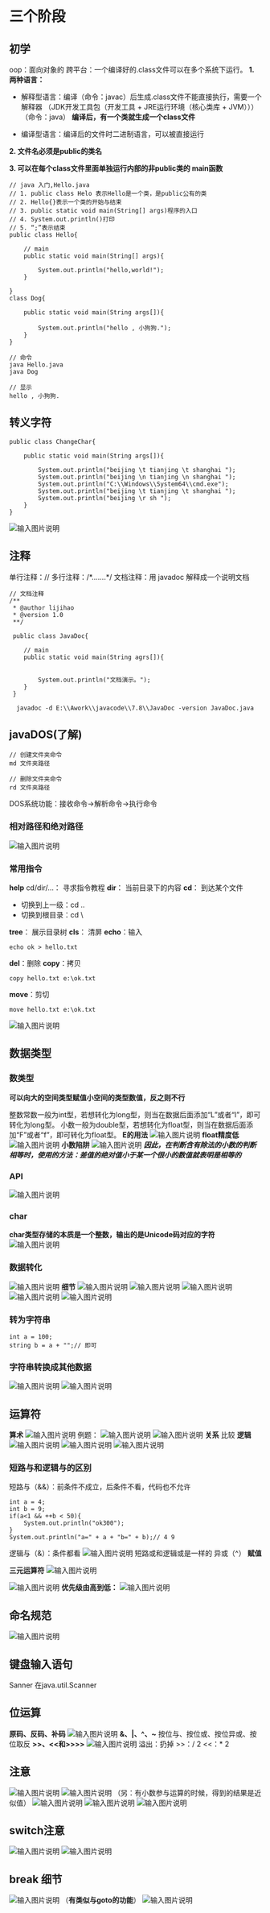 # 三个阶段
## 初学
oop：面向对象的
跨平台：一个编译好的.class文件可以在多个系统下运行。
**1. 两种语言：**
- 解释型语言：编译（命令：javac）后生成.class文件不能直接执行，需要一个解释器
（JDK开发工具包（开发工具 + JRE运行环境（核心类库 + JVM）））（命令：java）
**编译后，有一个类就生成一个class文件**

- 编译型语言：编译后的文件时二进制语言，可以被直接运行

**2. 文件名必须是public的类名**

**3. 可以在每个class文件里面单独运行内部的非public类的 main函数**
```
// java 入门,Hello.java
// 1. public class Helo 表示Hello是一个类，是public公有的类
// 2. Hello{}表示一个类的开始与结束
// 3. public static void main(String[] args)程序的入口
// 4. System.out.println()打印
// 5. “;”表示结束
public class Hello{

	// main
	public static void main(String[] args){

		System.out.println("hello,world!");
	}

}
class Dog{

	public static void main(String args[]){

		System.out.println("hello , 小狗狗.");
	}
}
```
```
// 命令
java Hello.java
java Dog
```
```
// 显示
hello , 小狗狗.
```

## 转义字符
```
public class ChangeChar{

	public static void main(String args[]){

		System.out.println("beijing \t tianjing \t shanghai ");
		System.out.println("beijing \n tianjing \n shanghai ");
		System.out.println("C:\\Windows\\System64\\cmd.exe");
		System.out.println("beijing \t tianjing \t shanghai ");
		System.out.println("beijing \r sh ");
	}
}
```
![输入图片说明](/imgs/2024-07-08/Zp9IEgXZuOQpVQLH.png)
## 注释
单行注释：//
多行注释：/\*.......*/
文档注释：用 javadoc 解释成一个说明文档
```
// 文档注释
/**
 * @author lijihao
 * @version 1.0
 **/

 public class JavaDoc{

 	// main
 	public static void main(String agrs[]){


 		System.out.println("文档演示。");
 	}
 }
```
```  javadoc -d E:\\Awork\\javacode\\7.8\\JavaDoc -version JavaDoc.java```
## javaDOS(了解)
```
// 创建文件夹命令
md 文件夹路径

// 删除文件夹命令
rd 文件夹路径
```
DOS系统功能：接收命令->解析命令->执行命令
### 相对路径和绝对路径
![输入图片说明](/imgs/2024-07-08/JKYgKQnAFI5XGJ6n.png)
### 常用指令
**help** cd/dir/...：
寻求指令教程
**dir**：
当前目录下的内容
**cd**：
到达某个文件
- 切换到上一级：cd ..
- 切换到根目录：cd \

**tree**：
展示目录树
**cls**：
清屏
**echo**：输入
```
echo ok > hello.txt
```
**del**：删除
**copy**：拷贝
```
copy hello.txt e:\ok.txt
```
**move**：剪切
```
move hello.txt e:\ok.txt
```
![输入图片说明](/imgs/2024-07-08/Dk0tDIRQuNSo0kw8.png)

## 数据类型
### 数类型
**可以向大的空间类型赋值小空间的类型数值，反之则不行**

整数常数一般为int型，若想转化为long型，则当在数据后面添加“L”或者“l”，即可转化为long型。
小数一般为double型，若想转化为float型，则当在数据后面添加“F”或者“f”，即可转化为float型。
**E的用法**
![输入图片说明](/imgs/2024-07-08/xjON96JFEZtP3R4x.png)
**float精度低**
![输入图片说明](/imgs/2024-07-08/f6smhZofOWqYdyHa.png)
**小数陷阱** 
![输入图片说明](/imgs/2024-07-08/XISMu4RwimBRg8ib.png)
***因此，在判断含有除法的小数的判断相等时，使用的方法：差值的绝对值小于某一个很小的数值就表明是相等的***

### API
![输入图片说明](/imgs/2024-07-08/r1t1KLTJNgMP8pEi.png)
### char
**char类型存储的本质是一个整数，输出的是Unicode码对应的字符**
![输入图片说明](/imgs/2024-07-08/z8quV3I6nqbRdnEd.png)
### 数据转化
![输入图片说明](/imgs/2024-07-08/vjRwdoMyMvE48tzh.png)
**细节**
![输入图片说明](/imgs/2024-07-08/Ss1LAwHxXR6LwFqh.png)
![输入图片说明](/imgs/2024-07-08/aWZoNAZocqDapLWh.png)
![输入图片说明](/imgs/2024-07-08/DgRpRdkglJBJWRYR.png)
![输入图片说明](/imgs/2024-07-08/kJKc3WaVipo9AAUj.png)
![输入图片说明](/imgs/2024-07-08/jSwAN9dTNGUEgNC0.png)
### 转为字符串
```
int a = 100;
string b = a + "";// 即可
```
### 字符串转换成其他数据
![输入图片说明](/imgs/2024-07-08/qnOaBG3uhrm6ipF8.png)
![输入图片说明](/imgs/2024-07-08/5kyKl3LH13srvVAM.png)
## 运算符
**算术**
![输入图片说明](/imgs/2024-07-09/kNZlPFhNFRwkpEPK.png)
例题：
![输入图片说明](/imgs/2024-07-09/jHtu31RPgviar5ic.png)
![输入图片说明](/imgs/2024-07-09/sWUlRJgDBDzMwq4x.png)
**关系**
比较
**逻辑**
![输入图片说明](/imgs/2024-07-09/vj8qia469qq1uDz7.png)
![输入图片说明](/imgs/2024-07-09/7Jio4GrVj9ksw8V6.png)
![输入图片说明](/imgs/2024-07-09/cDgkpPMz4llv5nnK.png)
### 短路与和逻辑与的区别
短路与（&&）：前条件不成立，后条件不看，代码也不允许
```
int a = 4;
int b = 9;
if(a<1 && ++b < 50){
	System.out.println("ok300");
}
System.out.println("a=" + a + "b=" + b);// 4 9
```
逻辑与（&）：条件都看
![输入图片说明](/imgs/2024-07-09/W0w23NRtu8mJdSgr.png)
短路或和逻辑或是一样的
异或（^）
**赋值**

**三元运算符**
![输入图片说明](/imgs/2024-07-09/AwXqRRxww1BapTn8.png)

![输入图片说明](/imgs/2024-07-09/LsIknZyEXksaTbjn.png)
**优先级由高到低：**
![输入图片说明](/imgs/2024-07-09/tnIeXtmRW3CgfsoZ.png)

## 命名规范
![输入图片说明](/imgs/2024-07-09/YPIJwiuVjoSi8EuR.png)

## 键盘输入语句
Sanner 
在java.util.Scanner
## 位运算
**原码、反码、补码**
![输入图片说明](/imgs/2024-07-09/uTQRSoYh7wOumVXY.png)
**&、|、^、~**
按位与、按位或、按位异或、按位取反
**>>、<<和>>>>**
![输入图片说明](/imgs/2024-07-09/bOlnFQotktpnmVWL.png)
溢出：扔掉
	>>：/ 2
	<<：* 2
## 注意
![输入图片说明](/imgs/2024-07-09/kP2kBTcJgjeZP04d.png)
![输入图片说明](/imgs/2024-07-09/RorXJgB7NRkvizDe.png)
（另：有小数参与运算的时候，得到的结果是近似值）
![输入图片说明](/imgs/2024-07-09/CypRhEIijRuxYSgy.png)
![输入图片说明](/imgs/2024-07-09/mzjr3R8OCX6ynKXn.png)
![输入图片说明](/imgs/2024-07-09/L2roIl6rCujr1bEu.png)
## switch注意
![输入图片说明](/imgs/2024-07-09/nnhJN1kfh95uSdxh.png)
![输入图片说明](/imgs/2024-07-09/wXkCZeD3sUj2EpmS.png)
## break 细节
![输入图片说明](/imgs/2024-07-09/YhugE1ZbescNeM3z.png)
 （**有类似与goto的功能**）
 ![输入图片说明](/imgs/2024-07-09/0Q2SK0JfQ4XXYCjz.png)
<!--stackedit_data:
eyJoaXN0b3J5IjpbMTg2NzgyNzczOSwtMTg0MzQ2NDI2OSwtMT
I2MDI0MzY5NiwtMTY2NjM0NzU4MywtMTU4NzkwNjIyNCwxNjI0
NTM1NjcsLTkwNTc5OTUzMywtMTAzMzk3MDc5LDU3OTc3MzUwMS
wxODg5NjkxNTg3LDEwODcwNDY3MDcsMjcxNDI2MzIyLDE0MzMw
OTY4NDksMTk4MTYxMTA4NSwtMTkzOTUyMjc3MiwyMDk2NjMwMj
YxLC0yMTAyNzU1MzgyLDk2MDEzMjUzMywzNTkzODIwNTQsOTA1
NzAzNjJdfQ==
-->